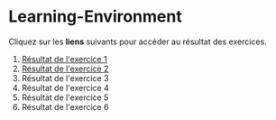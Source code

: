 # Learning-Environment

Cliquez sur les **liens** suivants pour accéder au résultat des exercices.

1. [Résultat de l'exercice 1](https://makemyA.github.io/Learning-Environment/1-exercice-markdown-to-html/)
1. [Résultat de l'exercice 2](https://makemyA.github.io/Learning-Environment/2-exercice-markdown-to-html-and-css/)
1. Résultat de l'exercice 3
1. Résultat de l'exercice 4
1. Résultat de l'exercice 5
1. Résultat de l'exercice 6


